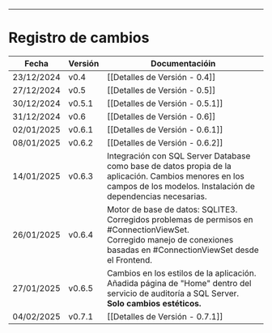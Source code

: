 
---
# Registro de cambios

| Fecha      | Versión | Documentacióin                                                                                                                                                                 |
| ---------- | ------- | ------------------------------------------------------------------------------------------------------------------------------------------------------------------------------ |
| 23/12/2024 | v0.4    | [[Detalles de Versión - 0.4]]                                                                                                                                                  |
| 27/12/2024 | v0.5    | [[Detalles de Versión - 0.5]]                                                                                                                                                  |
| 30/12/2024 | v0.5.1  | [[Detalles de Versión - 0.5.1]]                                                                                                                                                |
| 31/12/2024 | v0.6    | [[Detalles de Versión - 0.6]]                                                                                                                                                  |
| 02/01/2025 | v0.6.1  | [[Detalles de Versión - 0.6.1]]                                                                                                                                                |
| 08/01/2025 | v0.6.2  | [[Detalles de Versión - 0.6.2]]                                                                                                                                                |
| 14/01/2025 | v0.6.3  | Integración con SQL Server Database como base de datos propia de la aplicación. Cambios menores en los campos de los modelos. Instalación de dependencias necesarias.          |
| 26/01/2025 | v0.6.4  | Motor de base de datos: SQLITE3.<br>Corregidos problemas de permisos en #ConnectionViewSet.<br>Corregido manejo de conexiones basadas en #ConnectionViewSet desde el Frontend. |
| 27/01/2025 | v0.6.5  | Cambios en los estilos de la aplicación. Añadida página de "Home" dentro del servicio de auditoría a SQL Server. <br>**Solo cambios estéticos.**                               |
| 04/02/2025 | v0.7.1  | [[Detalles de Versión - 0.7.1]]                                                                                                                                                |
